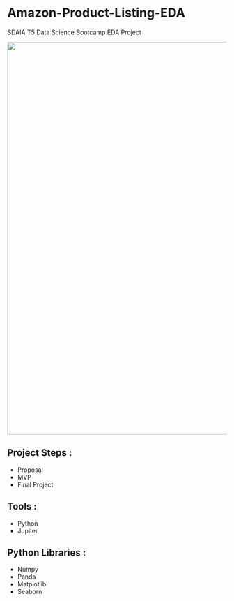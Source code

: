 # Amazon-Product-Listing-EDA

 SDAIA T5 Data Science Bootcamp EDA Project

<img src="https://blog.primera.app/wp-content/uploads/2021/08/%D8%A3%D9%81%D8%B6%D9%84-%D9%85%D9%86%D8%AA%D8%AC%D8%A7%D8%AA-%D8%A3%D9%85%D8%A7%D8%B2%D9%88%D9%86.png" width="900">



## Project Steps :
- Proposal
- MVP
- Final Project

## Tools :
- Python
- Jupiter

## Python Libraries :
- Numpy
- Panda
- Matplotlib
- Seaborn
